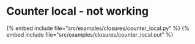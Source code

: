 # Counter local - not working

{% embed include file="src/examples/closures/counter_local.py" %}
{% embed include file="src/examples/closures/counter_local.out" %}


